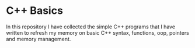 # C++ Basics

In this repository I have collected the simple C++ programs that I have written to refresh my memory on basic C++ syntax,
functions, oop, pointers and memory management.
